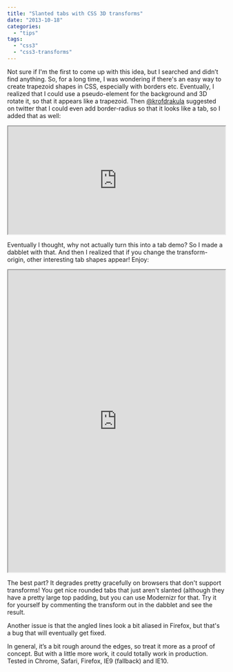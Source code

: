 ```yaml
---
title: "Slanted tabs with CSS 3D transforms"
date: "2013-10-18"
categories: 
  - "tips"
tags: 
  - "css3"
  - "css3-transforms"
---
```


Not sure if I'm the first to come up with this idea, but I searched and didn’t find anything. So, for a long time, I was wondering if there's an easy way to create trapezoid shapes in CSS, especially with borders etc. Eventually, I realized that I could use a pseudo-element for the background and 3D rotate it, so that it appears like a trapezoid. Then [@krofdrakula](https://twitter.com/krofdrakula) suggested on twitter that I could even add border-radius so that it looks like a tab, so I added that as well:

<iframe src="https://dabblet.com/gist/6867917" width="100%" height="250"></iframe>

Eventually I thought, why not actually turn this into a tab demo? So I made a dabblet with that. And then I realized that if you change the transform-origin, other interesting tab shapes appear! Enjoy:

<iframe src="https://dabblet.com/gist/7039790" width="100%" height="700"></iframe>

The best part? It degrades pretty gracefully on browsers that don't support transforms! You get nice rounded tabs that just aren't slanted (although they have a pretty large top padding, but you can use Modernizr for that. Try it for yourself by commenting the transform out in the dabblet and see the result.

Another issue is that the angled lines look a bit aliased in Firefox, but that's a bug that will eventually get fixed.

In general, it’s a bit rough around the edges, so treat it more as a proof of concept. But with a little more work, it could totally work in production. Tested in Chrome, Safari, Firefox, IE9 (fallback) and IE10.
